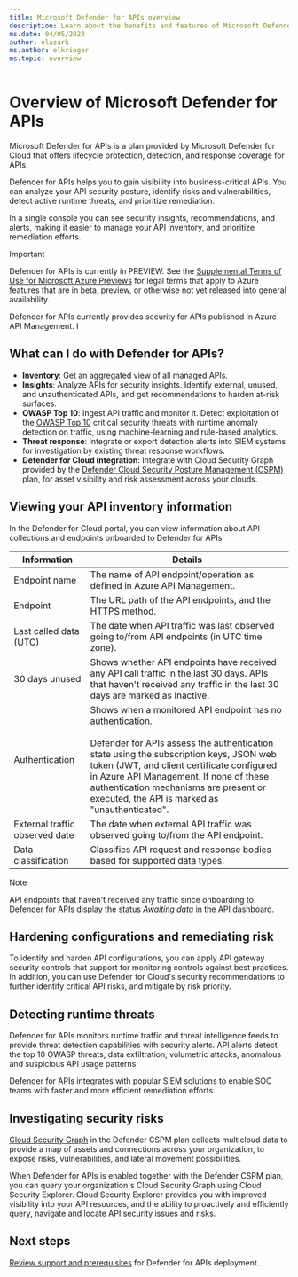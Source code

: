 ```yaml
---
title: Microsoft Defender for APIs overview
description: Learn about the benefits and features of Microsoft Defender for APIs
ms.date: 04/05/2023
author: elazark
ms.author: elkrieger
ms.topic: overview
---
```


# Overview of Microsoft Defender for APIs

Microsoft Defender for APIs is a plan provided by Microsoft Defender for Cloud that offers lifecycle protection, detection, and response coverage for APIs.

Defender for APIs helps you to gain visibility into business-critical APIs. You can analyze your API security posture, identify risks and vulnerabilities, detect active runtime threats, and prioritize remediation.

In a single console you can see security insights, recommendations, and alerts, making it easier to manage your API inventory, and prioritize remediation efforts.

> [!IMPORTANT]
> Defender for APIs is currently in PREVIEW.
> See the [Supplemental Terms of Use for Microsoft Azure Previews](https://azure.microsoft.com/support/legal/preview-supplemental-terms/) for legal terms that apply to Azure features that are in beta, preview, or otherwise not yet released into general availability.

Defender for APIs currently provides security for APIs published in Azure API Management. I

## What can I do with Defender for APIs?

- **Inventory**: Get an aggregated view of all managed APIs.  
- **Insights**: Analyze APIs for security insights. Identify external, unused, and unauthenticated APIs, and get recommendations to harden at-risk surfaces. 
- **OWASP Top 10**: Ingest API traffic and monitor it. Detect exploitation of the [OWASP Top 10](https://owasp.org/www-project-top-ten/) critical security threats with runtime anomaly detection on traffic, using machine-learning and rule-based analytics. 
- **Threat response**: Integrate or export detection alerts into SIEM systems for investigation by existing threat response workflows. 
- **Defender for Cloud integration**: Integrate with Cloud Security Graph provided by the [Defender Cloud Security Posture Management (CSPM)](concept-cloud-security-posture-management.md) plan, for asset visibility and risk assessment across your clouds.


## Viewing your API inventory information

In the Defender for Cloud portal, you can view information about API collections and endpoints onboarded to Defender for APIs.

**Information** | **Details**
--- | ---
Endpoint name | The name of API endpoint/operation as defined in Azure API Management.
Endpoint | The URL path of the API endpoints, and the HTTPS method. 
Last called data (UTC) | The date when API traffic was last observed going to/from API endpoints (in UTC time zone). 
30 days unused | Shows whether API endpoints have received any API call traffic in the last 30 days. APIs that haven't received any traffic in the last 30 days are marked as Inactive. 
Authentication | Shows when a monitored API endpoint has no authentication. <br/><br/> Defender for APIs assess the authentication state using the subscription keys, JSON web token (JWT, and client certificate configured in Azure API Management. If none of these authentication mechanisms are present or executed, the API is marked as "unauthenticated".
External traffic observed date | The date when external API traffic was observed going to/from the API endpoint. 
Data classification | Classifies API request and response bodies based for supported data types. 

> [!NOTE]
> API endpoints that haven't received any traffic since onboarding to Defender for APIs display the status *Awaiting data* in the API dashboard.

## Hardening configurations and remediating risk

To identify and harden API configurations, you can apply API gateway security controls that support for monitoring controls against best practices. In addition, you can use Defender for Cloud's security recommendations to further identify critical API risks, and mitigate by risk priority.

## Detecting runtime threats

Defender for APIs monitors runtime traffic and threat intelligence feeds to provide threat detection capabilities with security alerts. API alerts detect the top 10 OWASP threats, data exfiltration, volumetric attacks, anomalous and suspicious API usage patterns.

Defender for APIs integrates with popular SIEM solutions to enable SOC teams with faster and more efficient remediation efforts.

## Investigating security risks

[Cloud Security Graph](concept-attack-path.md) in the Defender CSPM plan collects multicloud data to provide a map of assets and connections across your organization, to expose risks, vulnerabilities, and lateral movement possibilities. 

When Defender for APIs is enabled together with the Defender CSPM plan, you can query your organization's Cloud Security Graph using Cloud Security Explorer. Cloud Security Explorer provides you with improved visibility into your API resources, and the ability to proactively and efficiently query, navigate and locate API security issues and risks.

## Next steps

[Review support and prerequisites](defender-for-apis-prepare.md) for Defender for APIs deployment.
